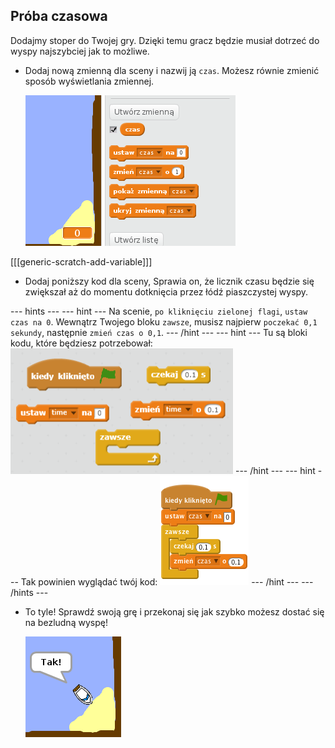 ## Próba czasowa

Dodajmy stoper do Twojej gry. Dzięki temu gracz będzie musiał dotrzeć do wyspy najszybciej jak to możliwe.

+ Dodaj nową zmienną dla sceny i nazwij ją `czas`. Możesz równie zmienić sposób wyświetlania zmiennej.
    
    ![screenshot](images/boat-variable.png)

[[[generic-scratch-add-variable]]]

+ Dodaj poniższy kod dla sceny, Sprawia on, że licznik czasu będzie się zwiększał aż do momentu dotknięcia przez łódź piaszczystej wyspy.

\--- hints \--- \--- hint \--- Na scenie, ` po kliknięciu zielonej flagi `, ` ustaw czas na 0 `. Wewnątrz Twojego bloku ` zawsze `, musisz najpierw ` poczekać 0,1 sekundy `, następnie ` zmień czas o 0,1 `. \--- /hint \--- \--- hint \--- Tu są bloki kodu, które będziesz potrzebował: ![screenshot](images/boat-time-blocks.png) \--- /hint \--- \--- hint \--- Tak powinien wyglądać twój kod: ![screenshot](images/boat-time-code.png) \--- /hint \--- \--- /hints \---

+ To tyle! Sprawdź swoją grę i przekonaj się jak szybko możesz dostać się na bezludną wyspę!
    
    ![screenshot](images/boat-variable-test.png)